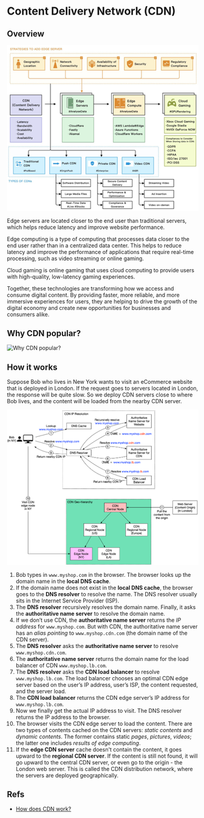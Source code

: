 # Content Delivery Network (CDN)


## Overview

![cnd](./cdn.jpeg)

Edge servers are located closer to the end user than traditional servers, which helps reduce latency and improve website performance.

Edge computing is a type of computing that processes data closer to the end user rather than in a centralized data center. This helps to reduce latency and improve the performance of applications that require real-time processing, such as video streaming or online gaming.

Cloud gaming is online gaming that uses cloud computing to provide users with high-quality, low-latency gaming experiences.

Together, these technologies are transforming how we access and consume digital content. By providing faster, more reliable, and more immersive experiences for users, they are helping to drive the growth of the digital economy and create new opportunities for businesses and consumers alike.

## Why CDN popular?

![Why CDN popular?](https://i.pinimg.com/originals/08/72/2e/08722eb382d2ae7c38a14c29e165941c.jpg)

## How it works

Suppose Bob who lives in New York wants to visit an eCommerce website that is deployed in London. If the request goes to servers located in London, the response will be quite slow. So we deploy CDN servers close to where Bob lives, and the content will be loaded from the nearby CDN server. 

![works](./cdn-works.png)


1. Bob types in `www.myshop.com` in the browser. The browser looks up the domain name in the **local DNS cache**.
2. If the domain name does not exist in the **local DNS cache**, the browser goes to the **DNS resolver** to resolve the name. The DNS resolver usually sits in the Internet Service Provider (ISP).
3. The **DNS resolver** recursively resolves the domain name. Finally, it asks the **authoritative name server** to resolve the domain name. 
4. If we don’t use CDN, the **authoritative name server** returns the *IP address* for `www.myshop.com`. But with CDN, the authoritative name server has an *alias pointing* to `www.myshop.cdn.com` (the domain name of the CDN server).
5. The **DNS resolver** asks the **authoritative name server** to resolve `www.myshop.cdn.com`.
6. The **authoritative name server** returns the domain name for the load balancer of CDN `www.myshop.lb.com`.
7. The **DNS resolver** asks the **CDN load balancer** to resolve `www.myshop.lb.com`. The load balancer chooses an optimal CDN edge server based on the user’s IP address, user’s ISP, the content requested, and the server load.
8. The **CDN load balancer** returns the CDN edge server’s IP address for `www.myshop.lb.com`.
9. Now we finally get the actual IP address to visit. The DNS resolver returns the IP address to the browser.    
10. The browser visits the CDN edge server to load the content. There are two types of contents cached on the CDN servers: *static contents* and *dynamic contents*. The former contains static *pages*, *pictures*, *videos*; the latter one includes *results of edge computing*.
11. If the **edge CDN server** cache doesn't contain the content, it goes upward to the **regional CDN server**. If the content is still not found, it will go upward to the central CDN server, or even go to the origin - the London web server. This is called the CDN distribution network, where the servers are deployed geographically.


## Refs 
- [How does CDN work?](https://blog.bytebytego.com/p/how-does-cdn-work)